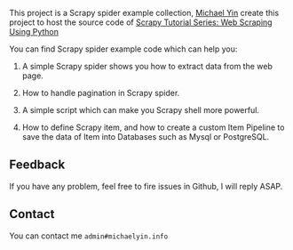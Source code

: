 This project is a Scrapy spider example collection, [Michael Yin](https://blog.michaelyin.info/) create this project to host the source code of [Scrapy Tutorial Series: Web Scraping Using Python](https://blog.michaelyin.info/scrapy-tutorial-series-web-scraping-using-python/)

You can find Scrapy spider example code which can help you:

1. A simple Scrapy spider shows you how to extract data from the web page.

2. How to handle pagination in Scrapy spider.

3. A simple script which can make you Scrapy shell more powerful.

4. How to define Scrapy item, and how to create a custom Item Pipeline to save the data of Item into Databases such as Mysql or PostgreSQL.

## Feedback

If you have any problem, feel free to fire issues in Github, I will reply ASAP.

## Contact

You can contact me `admin#michaelyin.info`
